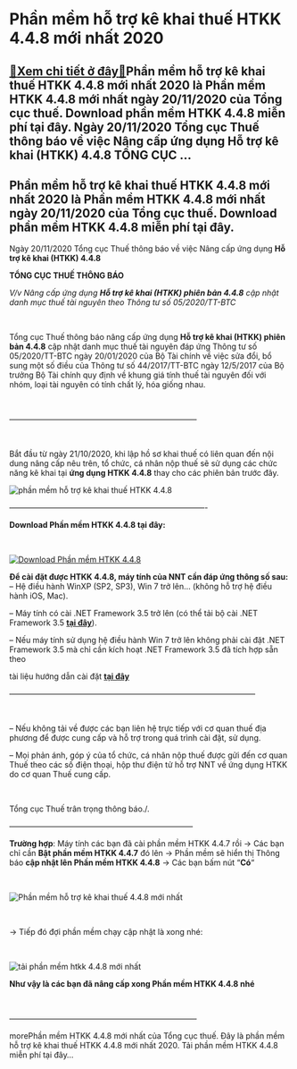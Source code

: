 Phần mềm hỗ trợ kê khai thuế HTKK 4.4.8 mới nhất 2020
=====================================================

[:gift:Xem chi tiết ở đây:gift:](https://hddtvn.com/phan-mem-ho-tro-ke-khai-thue-htkk-4-4-8-moi-nhat-2020/)Phần mềm hỗ trợ kê khai thuế HTKK 4.4.8 mới nhất 2020 là Phần mềm HTKK 4.4.8 mới nhất ngày 20/11/2020 của Tổng cục thuế. Download phần mềm HTKK 4.4.8 miễn phí tại đây. Ngày 20/11/2020 Tổng cục Thuế thông báo về việc Nâng cấp ứng dụng Hỗ trợ kê khai (HTKK) 4.4.8 TỔNG CỤC …
--------------------------------------------------------------------------------------------------------------------------------------------------------------------------------------------------------------------------------------------------------------------------------



Phần mềm hỗ trợ kê khai thuế HTKK 4.4.8 mới nhất 2020 là Phần mềm HTKK 4.4.8 mới nhất ngày 20/11/2020 của Tổng cục thuế. Download phần mềm HTKK 4.4.8 miễn phí tại đây.
-------------------------------------------------------------------------------------------------------------------------------------------------------------------------


Ngày 20/11/2020 Tổng cục Thuế thông báo về việc Nâng cấp ứng dụng **Hỗ trợ kê khai (HTKK) 4.4.8**



  

**TỔNG CỤC THUẾ THÔNG BÁO**


*V/v Nâng cấp ứng dụng **Hỗ trợ kê khai (HTKK) phiên bản 4.4.8** cập nhật danh mục thuế tài nguyên theo Thông tư số 05/2020/TT-BTC*

   

 Tổng cục Thuế thông báo nâng cấp ứng dụng **Hỗ trợ kê khai (HTKK) phiên bản 4.4.8** cập nhật danh mục thuế tài nguyên đáp ứng Thông tư số 05/2020/TT-BTC ngày 20/01/2020 của Bộ Tài chính về việc sửa đổi, bổ sung một số điều của Thông tư số 44/2017/TT-BTC ngày 12/5/2017 của Bộ trưởng Bộ Tài chính quy định về khung giá tính thuế tài nguyên đối với nhóm, loại tài nguyên có tính chất lý, hóa giống nhau.  

  


————————————————————————

  

Bắt đầu từ ngày 21/10/2020, khi lập hồ sơ khai thuế có liên quan đến nội dung nâng cấp nêu trên, tổ chức, cá nhân nộp thuế sẽ sử dụng các chức năng kê khai tại **ứng dụng HTKK 4.4.8** thay cho các phiên bản trước đây.

  

![phần mềm hỗ trợ kê khai thuế HTKK 4.4.8](https://hddtvn.com/wp-content/uploads/2021/01/phan-mem-ho-ke-khai-thue-HTKK-4_4_8.png "phần mềm hỗ trợ kê khai thuế HTKK 4.4.8")

—————————————————————————-



**Download Phần mềm HTKK 4.4.8 tại đây:**  

  

[![Download Phần mềm HTKK 4.4.8](https://hddtvn.com/wp-content/uploads/2021/01/tai-xuong.png "Download Phần mềm HTKK 4.4.8")](https://www.fshare.vn/file/5XXN8VE42OZP "Download Phần mềm HTKK 4.4.8")


**Để cài đặt được HTKK 4.4.8, máy tính của NNT cần đáp ứng thông số sau:**
– Hệ điều hành WinXP (SP2, SP3), Win 7 trở lên… (không hỗ trợ hệ điều hành iOS, Mac).


– Máy tính có cài .NET Framework 3.5 trở lên (có thể tải bộ cài .NET Framework 3.5 **[tại đây](https://www.fshare.vn/file/F4X6R3TJZ5FH "tải NET Frameword 3.5")**).


 – Nếu máy tính sử dụng hệ điều hành Win 7 trở lên không phải cài đặt .NET Framework 3.5 mà chỉ cần kích hoạt .NET Framework 3.5 đã tích hợp sẵn theo 

tài liệu hướng dẫn cài đặt **[tại đây](http://www.gdt.gov.vn/wps/wcm/connect/ee2414f2-f093-4eb7-91bf-7df936c36444/HD+cai+dat+HTKK+4.0.pdf?MOD=AJPERES&CACHEID=ROOTWORKSPACEee2414f2-f093-4eb7-91bf-7df936c36444 "hướng dẫn cài đặt htkk 4.0")**

  

 ———————————————————————————————–  

  

– Nếu không tải về được các bạn liên hệ trực tiếp với cơ quan thuế địa phương để được cung cấp và hỗ trợ trong quá trình cài đặt, sử dụng.


– Mọi phản ánh, góp ý của tổ chức, cá nhân nộp thuế được gửi đến cơ quan Thuế theo các số điện thoại, hộp thư điện tử hỗ trợ NNT về ứng dụng HTKK do cơ quan Thuế cung cấp.  

 



Tổng cục Thuế trân trọng thông báo./.

  

———————————————————————–

  

**Trường hợp**: Máy tính các bạn đã cài phần mềm HTKK 4.4.7 rồi -> Các bạn chỉ cần **Bật phần mềm HTKK 4.4.7** đó lên -> Phần mềm sẽ hiển thị Thông báo **cập nhật lên Phần mềm HTKK 4.4.8** -> Các bạn bấm nút “**Có**“  

  

![Phần mềm hỗ trợ kê khai thuế 4.4.8 mới nhất](https://hddtvn.com/wp-content/uploads/2021/01/phan-mem-ho-tro-ke-khai-thue-4_4_8-moi-nhat.png "Phần mềm hỗ trợ kê khai thuế 4.4.8 mới nhất")  

  

-> Tiếp đó đợi phần mềm chạy cập nhật là xong nhé:  

  

![tải phần mềm htkk 4.4.8 mới nhất](https://hddtvn.com/wp-content/uploads/2021/01/tai-phan-mem-htkk-4-4-8-moi-nhat.png "tải phần mềm htkk 4.4.8 mới nhất")

**Như vậy là các bạn đã nâng cấp xong Phần mềm HTKK 4.4.8 nhé**

  

————————————————————————

morePhần mềm HTKK 4.4.8 mới nhất của Tổng cục thuế. Đây là phần mềm hỗ trợ kê khai thuế HTKK 4.4.8 mới nhất 2020. Tải phần mềm HTKK 4.4.8 miễn phí tại đây…

